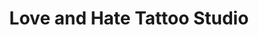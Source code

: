 ---
title: "Love and Hate Tattoo Studio"
url: /cochabamba/love-and-hate-tattoo-studio/
shop: tatuaje
---